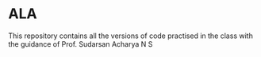 # ALA
This repository contains all the versions of code practised in the class with the guidance of Prof. Sudarsan Acharya N S
